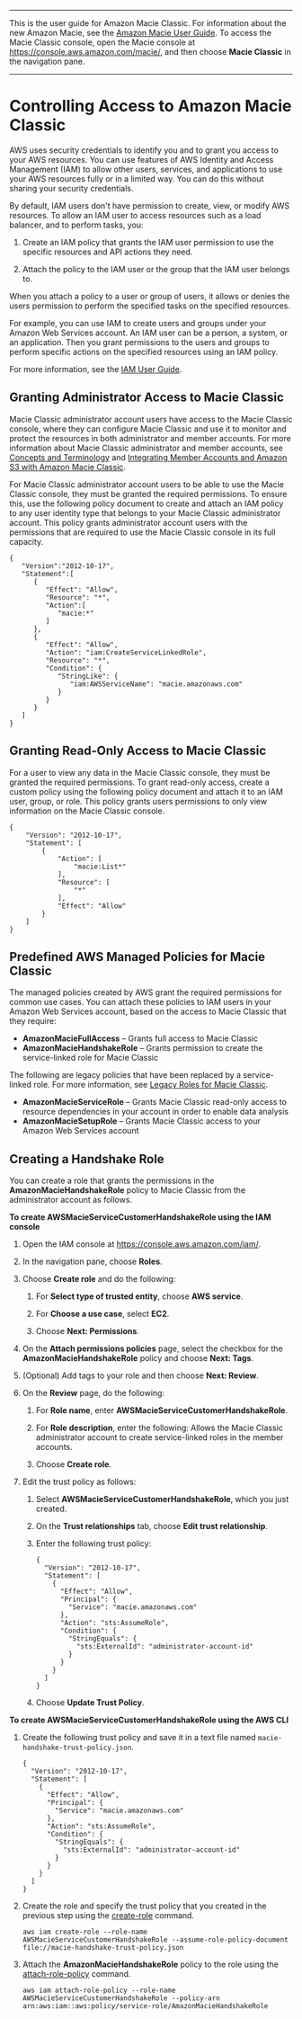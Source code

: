 --------

This is the user guide for Amazon Macie Classic\. For information about the new Amazon Macie, see the [Amazon Macie User Guide](https://docs.aws.amazon.com/macie/latest/user/)\. To access the Macie Classic console, open the Macie console at [https://console\.aws\.amazon\.com/macie/](https://console.aws.amazon.com/macie/), and then choose **Macie Classic** in the navigation pane\.

--------

# Controlling Access to Amazon Macie Classic<a name="macie-access-control"></a>

AWS uses security credentials to identify you and to grant you access to your AWS resources\. You can use features of AWS Identity and Access Management \(IAM\) to allow other users, services, and applications to use your AWS resources fully or in a limited way\. You can do this without sharing your security credentials\.

By default, IAM users don't have permission to create, view, or modify AWS resources\. To allow an IAM user to access resources such as a load balancer, and to perform tasks, you:

1. Create an IAM policy that grants the IAM user permission to use the specific resources and API actions they need\.

1. Attach the policy to the IAM user or the group that the IAM user belongs to\.

When you attach a policy to a user or group of users, it allows or denies the users permission to perform the specified tasks on the specified resources\.

For example, you can use IAM to create users and groups under your Amazon Web Services account\. An IAM user can be a person, a system, or an application\. Then you grant permissions to the users and groups to perform specific actions on the specified resources using an IAM policy\.

For more information, see the [IAM User Guide](https://docs.aws.amazon.com/IAM/latest/UserGuide/)\.

## Granting Administrator Access to Macie Classic<a name="admin-access"></a>

Macie Classic administrator account users have access to the Macie Classic console, where they can configure Macie Classic and use it to monitor and protect the resources in both administrator and member accounts\. For more information about Macie Classic administrator and member accounts, see [Concepts and Terminology](macie-concepts.md) and [Integrating Member Accounts and Amazon S3 with Amazon Macie Classic](macie-integration.md)\. 

For Macie Classic administrator account users to be able to use the Macie Classic console, they must be granted the required permissions\. To ensure this, use the following policy document to create and attach an IAM policy to any user identity type that belongs to your Macie Classic administrator account\. This policy grants administrator account users with the permissions that are required to use the Macie Classic console in its full capacity\.

```
{
   "Version":"2012-10-17",
   "Statement":[
      {
         "Effect": "Allow",
         "Resource": "*",
         "Action":[
            "macie:*"
         ]
      },
      {
         "Effect": "Allow",
         "Action": "iam:CreateServiceLinkedRole",
         "Resource": "*",
         "Condition": {
            "StringLike": {
               "iam:AWSServiceName": "macie.amazonaws.com"
            }
         }
      }
   ]
}
```

## Granting Read\-Only Access to Macie Classic<a name="read-access"></a>

For a user to view any data in the Macie Classic console, they must be granted the required permissions\. To grant read\-only access, create a custom policy using the following policy document and attach it to an IAM user, group, or role\. This policy grants users permissions to only view information on the Macie Classic console\.

```
{
    "Version": "2012-10-17",
    "Statement": [
        {
            "Action": [
                "macie:List*"
            ],
            "Resource": [
                "*"
            ],
            "Effect": "Allow"
        }
    ]
}
```

## Predefined AWS Managed Policies for Macie Classic<a name="managed-policies"></a>

The managed policies created by AWS grant the required permissions for common use cases\. You can attach these policies to IAM users in your Amazon Web Services account, based on the access to Macie Classic that they require:
+ **AmazonMacieFullAccess** – Grants full access to Macie Classic
+ **AmazonMacieHandshakeRole** – Grants permission to create the service\-linked role for Macie Classic

The following are legacy policies that have been replaced by a service\-linked role\. For more information, see [Legacy Roles for Macie Classic](using-service-linked-roles.md#macie-legacy-roles)\.
+ **AmazonMacieServiceRole** – Grants Macie Classic read\-only access to resource dependencies in your account in order to enable data analysis
+ **AmazonMacieSetupRole** – Grants Macie Classic access to your Amazon Web Services account

## Creating a Handshake Role<a name="create-handshake-role"></a>

You can create a role that grants the permissions in the **AmazonMacieHandshakeRole** policy to Macie Classic from the administrator account as follows\.<a name="create-iam-role-console"></a>

**To create AWSMacieServiceCustomerHandshakeRole using the IAM console**

1. Open the IAM console at [https://console\.aws\.amazon\.com/iam/](https://console.aws.amazon.com/iam/)\.

1. In the navigation pane, choose **Roles**\.

1. Choose **Create role** and do the following:

   1. For **Select type of trusted entity**, choose **AWS service**\.

   1. For **Choose a use case**, select **EC2**\.

   1. Choose **Next: Permissions**\.

1. On the **Attach permissions policies** page, select the checkbox for the **AmazonMacieHandshakeRole** policy and choose **Next: Tags**\.

1. \(Optional\) Add tags to your role and then choose **Next: Review**\.

1. On the **Review** page, do the following:

   1. For **Role name**, enter **AWSMacieServiceCustomerHandshakeRole**\.

   1. For **Role description**, enter the following: Allows the Macie Classic administrator account to create service\-linked roles in the member accounts\.

   1. Choose **Create role**\.

1. Edit the trust policy as follows:

   1. Select **AWSMacieServiceCustomerHandshakeRole**, which you just created\.

   1. On the **Trust relationships** tab, choose **Edit trust relationship**\.

   1. Enter the following trust policy:

      ```
      {
        "Version": "2012-10-17",
        "Statement": [
          {
            "Effect": "Allow",
            "Principal": { 
              "Service": "macie.amazonaws.com"
            },
            "Action": "sts:AssumeRole",
            "Condition": {
              "StringEquals": {
                "sts:ExternalId": "administrator-account-id"
              }
            }
          }
        ]
      }
      ```

   1. Choose **Update Trust Policy**\.<a name="create-iam-role-cli"></a>

**To create AWSMacieServiceCustomerHandshakeRole using the AWS CLI**

1. Create the following trust policy and save it in a text file named `macie-handshake-trust-policy.json`\.

   ```
   {
     "Version": "2012-10-17",
     "Statement": [
       {
         "Effect": "Allow",
         "Principal": { 
           "Service": "macie.amazonaws.com"
         },
         "Action": "sts:AssumeRole",
         "Condition": {
           "StringEquals": {
             "sts:ExternalId": "administrator-account-id"
           }
         }
       }
     ]
   }
   ```

1. Create the role and specify the trust policy that you created in the previous step using the [create\-role](https://docs.aws.amazon.com/cli/latest/reference/iam/create-role.html) command\.

   ```
   aws iam create-role --role-name AWSMacieServiceCustomerHandshakeRole --assume-role-policy-document file://macie-handshake-trust-policy.json
   ```

1. Attach the **AmazonMacieHandshakeRole** policy to the role using the [attach\-role\-policy](https://docs.aws.amazon.com/cli/latest/reference/iam/attach-role-policy.html) command\.

   ```
   aws iam attach-role-policy --role-name AWSMacieServiceCustomerHandshakeRole --policy-arn arn:aws:iam::aws:policy/service-role/AmazonMacieHandshakeRole
   ```